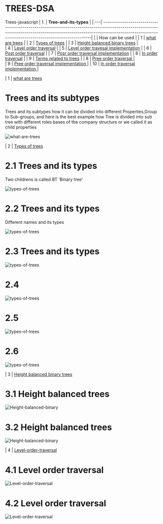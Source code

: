 # TREES-DSA
Trees-javascript
| 1. | **Tree-and-its-types**                                                                                                                                                        |
| ---| ------------------------------------------------------------------------------------------------------------------------------------------------------------------------------------------------------------------------------------|
|    | How can be used                                                                                                                                                          |
| 1 | [what are trees](#)                                                                                                                                                       |
| 2 | [Types of trees](#)                                                                                                                                                       |
| 3 | [Height balanced binary trees](#)                                                                                                                                         |                                                                                                                                                         
| 4 | [Level order traversal](#)                                                                                                                                                |
| 5 | [Level order travesal implementation](#)                                                                                                                                  |
| 6 | [Post order traversal](#)                                                                                                                                                 |
| 7 | [Posr order traversal implementation](#)                                                                                                                                  |
| 8 | [In order traversal](#)                                                                                                                                                   |
| 9 | [Terms related to trees](#)                                                                                                                                               |
| 8 | [Pree order traversal ](#)                                                                                                                                                |       
| 9 | [Pree order traversal implementation ](#)                                                                                                                                | 
| 10 | [In order traversal implementation ](#)                                                                                                                                 |    






| 1 | [what are trees](#)  
# Trees and its subtypes
<p> Trees and its subtypes how it can be divided into different Properties,Group to Sub-groups, and here is the best example how Tree is divided into sub tree with different roles bases of the company structure or we called it as child properties </p> 

![what-are-trees](./whataretrees/image1.png)


| 2 | [Types of trees](#)    
# 2.1 Trees and its types
<p> Two childrens is called BT 'Binary tree' </p>

![types-of-trees](./typesoftrees/image1.png)

# 2.2 Trees and its types
<p> Different names and its types </p>

![types-of-trees](./typesoftrees/image2.png)

# 2.3 Trees and its types 

![types-of-trees](./typesoftrees/image3.png)

# 2.4 
![types-of-trees](./typesoftrees/image4.png)

# 2.5
![types-of-trees](./typesoftrees/image5.png)

# 2.6
![types-of-trees](./typesoftrees/image6.png)


| 3 | [Height balanced binary trees](#)    
# 3.1 Height balanced trees
![Height-balanced-binary](./heightbalancedbinarytree/image1.png)

# 3.2 Height balanced trees
![Height-balanced-binary](./heightbalancedbinarytree/image2.png)


| 4 | [Level-order-traversal](#)
# 4.1 Level order traversal
![Level-order-traversal](./levelordertraversal/image1.png)


# 4.2 Level order traversal
![Level-order-traversal](./levelordertraversal/image2.png)


